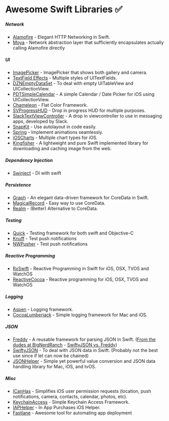 # Awesome Swift Libraries :white_check_mark:

##### Network

* [Alamofire](https://github.com/Alamofire/Alamofire) - Elegant HTTP Networking in Swift.
* [Moya](https://github.com/Moya/Moya) - Network abstraction layer that sufficiently encapsulates actually calling Alamofire directly

##### UI

* [ImagePicker](https://github.com/hyperoslo/ImagePicker) - ImagePicker that shows both gallery and camera.
* [TextField Effects](https://github.com/raulriera/TextFieldEffects) - Multiple styles of UITextFields.
* [DZNEmptyDataSet](https://github.com/dzenbot/DZNEmptyDataSet) - To deal with empty UITableView and UICollectionView.
* [PDTSimpleCalendar](https://github.com/jivesoftware/PDTSimpleCalendar) - A simple Calendar / Date Picker for iOS using UICollectionView.
* [Chameleon](https://github.com/ViccAlexander/Chameleon) - Flat Color Framework.
* [SVProgressHUD](https://github.com/SVProgressHUD/SVProgressHUD) - Drop in progress HUD for multiple purposes.
* [SlackTextViewController](https://github.com/slackhq/SlackTextViewController) - A drop in viewcontroller to use in messaging apps, developed by Slack.
* [SnapKit](https://github.com/SnapKit/SnapKit) - Use autolayout in code easily.
* [Spring](https://github.com/MengTo/Spring) - Implement animations seamlessly.
* [iOSCharts](https://github.com/danielgindi/ios-charts) - Multiple chart types for iOS.
* [Kingfisher](https://github.com/onevcat/Kingfisher) - A lightweight and pure Swift implemented library for downloading and caching image from the web.

##### Dependency Injection

* [Swinject](https://github.com/Swinject/Swinject) - DI with swift

##### Persistence

* [Graph](https://github.com/CosmicMind/Graph) - An elegant data-driven framework for CoreData in Swift.
* [MagicalRecord](https://github.com/magicalpanda/MagicalRecord) - Easy way to use CoreData.
* [Realm](https://realm.io/) - (Better) Alternative to CoreData.

##### Testing

* [Quick](https://github.com/Quick/Quick) - Testing framework for both swift and Objective-C
* [Knuff](https://github.com/KnuffApp/Knuff) - Test push notifications
* [NWPusher](https://github.com/noodlewerk/NWPusher) - Test push notifications

##### Reactive Programming

* [RxSwift](https://github.com/ReactiveX/RxSwift) - Reactive Programming in Swift for iOS, OSX, TVOS and WatchOS
* [ReactiveCocoa](https://github.com/ReactiveCocoa/ReactiveCocoa) - Reactive programming for iOS, OSX, TVOS and WatchOS

##### Logging

* [Aspen](https://github.com/justin/Aspen) - Logging framework.
* [CocoaLumberjack](https://github.com/CocoaLumberjack/CocoaLumberjack) - Simple logging framework for Mac and iOS.

##### JSON

* [Freddy](https://github.com/bignerdranch/Freddy) - A reusable framework for parsing JSON in Swift. ([From the dudes at BigNerdRanch](https://www.bignerdranch.com/blog/introducing-freddy-an-open-source-framework-for-parsing-json-in-swift/?utm_campaign=This%2BWeek%2Bin%2BSwift&utm_medium=email&utm_source=This_Week_in_Swift_72) - [SwiftyJSON vs. Freddy](http://yannickloriot.com/2016/02/json-library-comparison-in-swift/))
* [SwiftyJSON](https://github.com/SwiftyJSON/SwiftyJSON) - To deal with JSON data in Swift. (Probably not the best use since if let can now be chained)
* [JSONHelper](https://github.com/isair/JSONHelper) - Simple yet powerful value conversion and JSON data handling library for Mac, iOS, and tvOS.

##### Misc

* [ICanHas](https://github.com/wircho/ICanHas) - Simplifies iOS user permission requests (location, push notifications, camera, contacts, calendar, photos, etc).
* [KeychainAccess](https://github.com/kishikawakatsumi/KeychainAccess) - Simple Keychain Access Framework.
* [IAPHelper](https://github.com/saturngod/IAPHelper) - In App Purchases iOS Helper.
* [Fastlane](https://fastlane.tools/) - Awesome tool for automating app deployment
